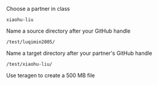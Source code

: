 Choose a partner in class
```
xiaohu-liu
```

Name a source directory after your GitHub handle
```
/test/luqimin2005/
```

Name a target directory after your partner's GitHub handle
```
/test/xiaohu-liu/
```

Use teragen to create a 500 MB file

